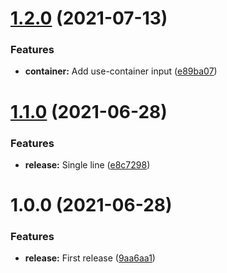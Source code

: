 # [1.2.0](https://github.com/mavrck-inc/build-lambda-js/compare/1.1.0...1.2.0) (2021-07-13)


### Features

* **container:** Add use-container input ([e89ba07](https://github.com/mavrck-inc/build-lambda-js/commit/e89ba07d8a3688e2dd0c78718a896a0c80a7b6d6))

# [1.1.0](https://github.com/mavrck-inc/build-lambda-js/compare/1.0.0...1.1.0) (2021-06-28)


### Features

* **release:** Single line ([e8c7298](https://github.com/mavrck-inc/build-lambda-js/commit/e8c7298574acfaaeed993bc5da262dbac34c4290))

# 1.0.0 (2021-06-28)


### Features

* **release:** First release ([9aa6aa1](https://github.com/mavrck-inc/build-lambda-js/commit/9aa6aa15688e07b5583188067de42772e33f8191))
